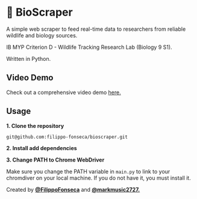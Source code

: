 # 🦈 BioScraper

A simple web scraper to feed real-time data to researchers from reliable wildlife and biology sources. 

IB MYP Criterion D -  Wildlife Tracking Research Lab (Biology 9 S1).

Written in Python.

## Video Demo

Check out a comprehensive video demo [here.](https://www.loom.com/share/f59fff8d6902440a8b2c0d61b3d3caba)


## Usage

**1. Clone the repository**

```bash
git@github.com:filippo-fonseca/bioscraper.git
```

**2. Install add dependencies**

**3. Change PATH to Chrome WebDriver**

Make sure you change the PATH variable in `main.py` to link to your chromdiver on your local machine. If you do not have it, you must install it.

Created by [**@FilippoFonseca**](https://https://www.twitter.com/FilippoFonseca) and [**@markmusic2727.**](https://www.twitter.com/markmusic2727)


